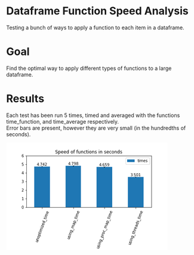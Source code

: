 # Dataframe Function Speed Analysis
Testing a bunch of ways to apply a function to each item in a dataframe.

# Goal
Find the optimal way to apply different types of functions to a large dataframe.

# Results
Each test has been run 5 times, timed and averaged with the functions time_function, and time_average respectively.<br>
Error bars are present, however they are very small (in the hundredths of seconds).

![out](./out.png)
